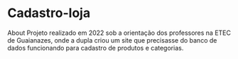 # Cadastro-loja
About
Projeto realizado em 2022 sob a orientação dos professores na ETEC de Guaianazes, onde a dupla criou um site que precisasse do banco de dados funcionando para cadastro de produtos e categorias.
